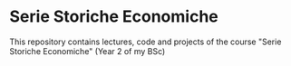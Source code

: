 # Serie Storiche Economiche

This repository contains lectures, code and projects of the course "Serie Storiche Economiche" (Year 2 of my BSc)
